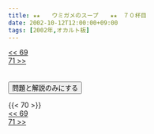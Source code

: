 ```yaml
---
title: ★★　　ウミガメのスープ　　★★　７０杯目
date: 2002-10-12T12:00:00+09:00
tags: [2002年,オカルト板]
---
```

<div class="th_left"><a href="../69"><< 69</a></div>
<div class="th_right"><a href="../71">71 >></a></div>
<br><br>
<script src="../../js/cupsoup.js"></script>
<form>
<input type="button" value="問題と解説のみにする" onClick="toggleCupsoup()">
</form>
{{< 70 >}}
<div class="th_left"><a href="../69"><< 69</a></div>
<div class="th_right"><a href="../71">71 >></a></div>